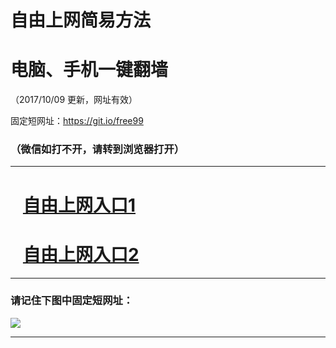 ﻿# 自由上网简易方法

# 电脑、手机一键翻墙

（2017/10/09 更新，网址有效）

固定短网址：https://git.io/free99

### （微信如打不开，请转到浏览器打开）


***





# &nbsp;&nbsp; <a href="http://ft1759816499.fwq-tz-1001.info/fwqtz01.html?t=100900119983 " target="_blank">自由上网入口1</a>
# &nbsp;&nbsp; <a href="http://ft2739422324.fwq-tz-1002.info/fwqtz02.html?t=100900117175 " target="_blank">自由上网入口2</a>
***

### 请记住下图中固定短网址：

<img src="https://s3-us-west-2.amazonaws.com/fwq-1001/yjfq-20170905okok.png" /> 


***

